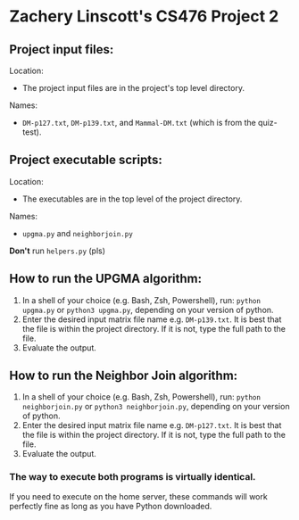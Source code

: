 # Zachery Linscott's CS476 Project 2

## Project input files:

Location:
- The project input files are in the project's top level directory.

Names:
- `DM-p127.txt`, `DM-p139.txt`, and `Mammal-DM.txt` (which is from the quiz-test).

## Project executable scripts:

Location: 
- The executables are in the top level of the project directory.

Names:
- `upgma.py` and `neighborjoin.py`

**Don't** run `helpers.py` (pls)

## How to run the UPGMA algorithm:

1. In a shell of your choice (e.g. Bash, Zsh, Powershell), run: `python upgma.py` or `python3 upgma.py`, depending on your version of python.
2. Enter the desired input matrix file name e.g. `DM-p139.txt`. It is best that the file is within the project directory. If it is not, type the full path to the file.
3. Evaluate the output.

## How to run the Neighbor Join algorithm:
1. In a shell of your choice (e.g. Bash, Zsh, Powershell), run: `python neighborjoin.py` or `python3 neighborjoin.py`, depending on your version of python.
2. Enter the desired input matrix file name e.g. `DM-p127.txt`. It is best that the file is within the project directory. If it is not, type the full path to the file.
3. Evaluate the output.



### The way to execute both programs is virtually identical.

If you need to execute on the home server, these commands will work perfectly fine as long as you have Python downloaded.